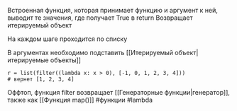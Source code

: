 Встроенная функция, которая принимает функцию и аргумент к ней, выводит те значения, где получает True в return
Возвращает итерируемый объект

На каждом шаге проходится по списку

В аргументах необходимо подставить [[Итерируемый объект|итерируемые объекты]]

```
r = list(filter((lambda x: x > 0), [-1, 0, 1, 2, 3, 4]))
# вернет [1, 2, 3, 4]
```


Оффтоп, функция filter возвращает [[Генераторные функции|генератор]], также как [[Функция map()]]
#функции #lambda 